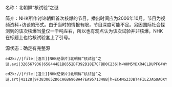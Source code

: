 名称：北朝鲜“核试验”之谜

简介：NHK所作讨论朝鲜首次核爆的节目，播出时间应为2006年10月。节目为视频资料+访谈的形式。由于当时的情报有限，节目深度可能不足。另因国际社会探测到的该次核爆当量仅一千吨左右，所以也有观点认为该次试验并非核爆，NHK在标题上也给核试验套上了引号。

源状态：确定有完整源
```
ed2k://|file|[道兰][NHK纪录片]北朝鲜“核试验”之谜.avi|326567936|658444E1B6552DF392D18E7CFBD0C236|h=WHM5YDXR4CLDUPFO4WYTXKSZZLNS55JI|/

ed2k://|file|[道兰][NHK纪录片]北朝鲜“核试验”之谜.srt|41128|9F3830652D6CA6B696BA47EA9571348B|h=EC4MG23JBT4FILZJAGUAOXYZI4UG6HLX|/
```
